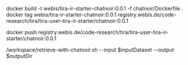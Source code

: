 
docker build -t webis/tira-ir-starter-chatnoir:0.0.1 -f chatnoir/Dockerfile .
docker tag webis/tira-ir-starter-chatnoir:0.0.1 registry.webis.de/code-research/tira/tira-user-tira-ir-starter/chatnoir:0.0.1

docker push registry.webis.de/code-research/tira/tira-user-tira-ir-starter/chatnoir:0.0.1
 
/workspace/retrieve-with-chatnoir.sh --input $inputDataset --output $outputDir

